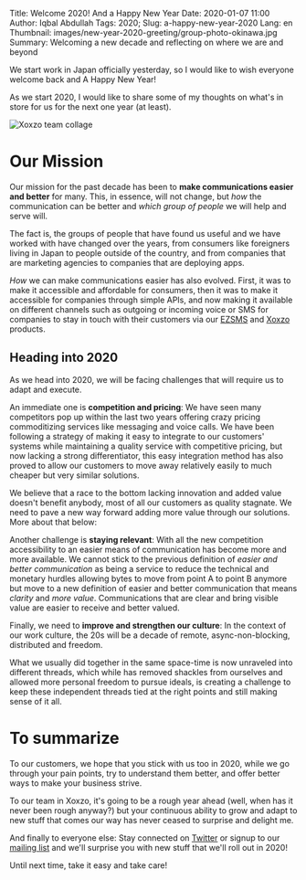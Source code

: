 Title: Welcome 2020! And a Happy New Year
Date: 2020-01-07 11:00
Author: Iqbal Abdullah
Tags: 2020;
Slug: a-happy-new-year-2020
Lang: en
Thumbnail: images/new-year-2020-greeting/group-photo-okinawa.jpg
Summary: Welcoming a new decade and reflecting on where we are and beyond

We start work in Japan officially yesterday, so I would like to wish everyone
welcome back and A Happy New Year!

As we start 2020, I would like to share some of my thoughts on what's in store
for us for the next one year (at least).

![Xoxzo team collage]({filename}/images/new-year-2020-greeting/2020-team-collage.jpg)

# Our Mission

Our mission for the past decade has been to **make communications easier and
better** for many. This, in essence, will not change, but _how_ the communication
can be better and _which group of people_ we will help and serve will.

The fact is, the groups of people that have found us useful and we have worked with
have changed over the years, from consumers like foreigners living in Japan to
people outside of the country, and from companies that are marketing agencies
to companies that are deploying apps.

_How_ we can make communications easier has also evolved. First, it was to make
it accessible and affordable for consumers, then it was to make it accessible
for companies through simple APIs, and now making it available on different
channels such as outgoing or incoming voice or SMS for companies to stay in
touch with their customers via our [EZSMS](https://www.ezsms.biz/en/) and
[Xoxzo](https://www.xoxzo.com/en/) products.

## Heading into 2020

As we head into 2020, we will be facing challenges that will require us to adapt
and execute. 

An immediate one is **competition and pricing**: We have seen many competitors
pop up within the last two years offering crazy pricing commoditizing services
like messaging and voice calls. We have been following a strategy of making it
easy to integrate to our customers' systems while maintaining a quality service
with competitive pricing, but now lacking a strong differentiator, this easy
integration method has also proved to allow our customers to move away
relatively easily to much cheaper but very similar solutions.

We believe that a race to the bottom lacking innovation and
added value doesn't benefit anybody, most of all our customers as quality
stagnate. We need to pave a new way forward adding more value through our
solutions. More about that below:

Another challenge is **staying relevant**: With all the new competition
accessibility to an easier means of communication has become more and more
available. We cannot stick to the previous definition of _easier and better communication_
as being a service to reduce the technical and monetary hurdles allowing bytes
to move from point A to point B anymore but move to a new definition of easier
and better communication that means _clarity_ and _more value_. Communications
that are clear and bring visible value are easier to receive and better
valued.

Finally, we need to **improve and strengthen our culture**: In the context of our work culture,
the 20s will be a decade of remote, async-non-blocking, distributed and freedom.

What we usually did together in the same space-time is now unraveled into different
threads, which while has removed shackles from ourselves and allowed more personal
freedom to pursue ideals, is creating a challenge to keep these independent threads
tied at the right points and still making sense of it all.

# To summarize

To our customers, we hope that you stick with us too in 2020, while we go
through your pain points, try to understand them better, and offer better ways
to make your business strive.

To our team in Xoxzo, it's going to be a rough year ahead (well, when has it
never been rough anyway?) but your continuous ability to grow and adapt to new stuff that
comes our way has never ceased to surprise and delight me.

And finally to everyone else: Stay connected on [Twitter](https://twitter.com/xoxzocom/) or signup to
our [mailing list](https://info.xoxzo.com/en/exchange-mailing-list/) and we'll surprise
you with new stuff that we'll roll out in 2020!

Until next time, take it easy and take care!
